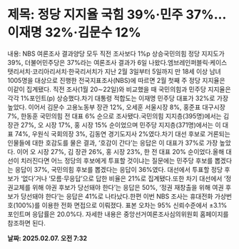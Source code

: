 # **제목: 정당 지지율 국힘 39%·민주 37%...이재명 32%·김문수 12%**

  내용: NBS 여론조사 결과양당 모두 직전 조사보다 1%p 상승국민의힘 정당 지지도가 39%, 더불어민주당은 37%라는 여론조사 결과가 6일 나왔다.엠브레인퍼블릭·케이스탯리서치·코리아리서치·한국리서치가 지난 2월 3일부터 5일까지 만 18세 이상 남녀 1005명을 대상으로 진행한 전국지표조사(NBS)에 따르면 2월 첫째 주 정당 지지율은 이같이 집계됐다. 직전 조사(1월 20∼22일)와 비교했을 때 국민의힘과 민주당 지지율은 각각 1%포인트(p) 상승했다.차기 대통령 적합도는 이재명 민주당 대표가 32%로 가장 높았다. 이어서 김문수 고용노동부 장관 12%, 오세훈 서울시장 8%, 홍준표 대구시장 7%, 한동훈 국민의힘 전 대표 6% 순으로 조사됐다.국민의힘 지지층(395명)에서는 김 장관 27%, 오 시장 17%, 홍 시장 15% 순이었으며 민주당 지지층(371명)에서는 이 대표 74%, 우원식 국회의장 3%, 김동연 경기도지사 2%였다.차기 대선 후보로 거론되는 인물들에 대한 호감도를 물은 결과, ‘호감이 간다’는 응답은 이 대표가 37%로 가장 높았다. 이어 오 시장 27%, 김 장관 26%, 홍 시장 23%, 한 전 대표 20% 순이었다.올해 대선이 치러진다면 어느 정당의 후보에게 투표할 것이냐는 질문에는 민주당 후보를 뽑겠다는 응답이 37%, 국민의힘 후보를 뽑겠다는 응답이 36%였다. 대선에서 투표할 정당 후보가 ‘없다’거나 ‘모름·무응답’으로 답한 비율은 21%로 집계됐다.또한 차기 대선에서 ‘정권교체를 위해 야권 후보가 당선돼야 한다’는 응답은 50%, ‘정권 재창출을 위해 여권 후보가 당선돼야 한다’는 응답은 41%로 나타났다.한편 이번 NBS 조사는 휴대전화 가상번호(100%)를 이용한 전화 면접으로 이뤄졌다. 표본 오차는 95% 신뢰수준에서 ±3.1% 포인트며 응답률은 20.0%다. 자세한 내용은 중앙선거여론조사심의위원회 홈페이지를 참조하면 된다.

  **날짜: 2025.02.07. 오전 7:32**